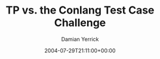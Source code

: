 ---
title: 'TP vs. the Conlang Test Case Challenge'
posts: 5
hash: 't259'
author: 'Damian Yerrick'
date: 2004-07-29T21:11:00+00:00
sources:
  - http://forums.tokipona.org/viewtopic.php%3Ft=259.html
---